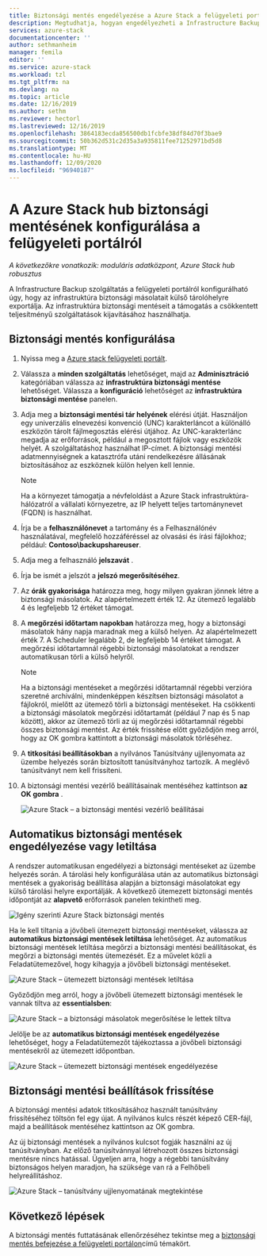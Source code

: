 ```yaml
---
title: Biztonsági mentés engedélyezése a Azure Stack a felügyeleti portálról | Microsoft Docs
description: Megtudhatja, hogyan engedélyezheti a Infrastructure Backup szolgáltatást a felügyeleti portálról, hogy a rendszer meghibásodás esetén is visszaállítsa Azure Stack.
services: azure-stack
documentationcenter: ''
author: sethmanheim
manager: femila
editor: ''
ms.service: azure-stack
ms.workload: tzl
ms.tgt_pltfrm: na
ms.devlang: na
ms.topic: article
ms.date: 12/16/2019
ms.author: sethm
ms.reviewer: hectorl
ms.lastreviewed: 12/16/2019
ms.openlocfilehash: 3864183ecda856500db1fcbfe38df84d70f3bae9
ms.sourcegitcommit: 50b362d531c2d35a3a935811fee71252971bd5d8
ms.translationtype: MT
ms.contentlocale: hu-HU
ms.lasthandoff: 12/09/2020
ms.locfileid: "96940187"
---
```

# <a name="configure-backup-for-azure-stack-hub-from-the-administrator-portal"></a>A Azure Stack hub biztonsági mentésének konfigurálása a felügyeleti portálról

*A következőkre vonatkozik: moduláris adatközpont, Azure Stack hub robusztus*

A Infrastructure Backup szolgáltatás a felügyeleti portálról konfigurálható úgy, hogy az infrastruktúra biztonsági másolatait külső tárolóhelyre exportálja. Az infrastruktúra biztonsági mentéseit a támogatás a csökkentett teljesítményű szolgáltatások kijavításához használhatja.

## <a name="configure-backup"></a>Biztonsági mentés konfigurálása

1. Nyissa meg a [Azure stack felügyeleti portált](../../operator/azure-stack-manage-portals.md).

2. Válassza a **minden szolgáltatás** lehetőséget, majd az **Adminisztráció** kategóriában válassza az **infrastruktúra biztonsági mentése** lehetőséget. Válassza a **konfiguráció** lehetőséget az **infrastruktúra biztonsági mentése** panelen.

3. Adja meg a **biztonsági mentési tár helyének** elérési útját. Használjon egy univerzális elnevezési konvenció (UNC) karakterláncot a különálló eszközön tárolt fájlmegosztás elérési útjához. Az UNC-karakterlánc megadja az erőforrások, például a megosztott fájlok vagy eszközök helyét. A szolgáltatáshoz használhat IP-címet. A biztonsági mentési adatmennyiségnek a katasztrófa utáni rendelkezésre állásának biztosításához az eszköznek külön helyen kell lennie.

    > [!NOTE]  
    > Ha a környezet támogatja a névfeloldást a Azure Stack infrastruktúra-hálózatról a vállalati környezetre, az IP helyett teljes tartománynevet (FQDN) is használhat.

4. Írja be a **felhasználónevet** a tartomány és a Felhasználónév használatával, megfelelő hozzáféréssel az olvasási és írási fájlokhoz; például: **Contoso\backupshareuser**.

5. Adja meg a felhasználó **jelszavát** .

6. Írja be ismét a jelszót a **jelszó megerősítéséhez**.

7. Az **órák gyakorisága** határozza meg, hogy milyen gyakran jönnek létre a biztonsági másolatok. Az alapértelmezett érték 12. Az ütemező legalább 4 és legfeljebb 12 értéket támogat.

8. A **megőrzési időtartam napokban** határozza meg, hogy a biztonsági másolatok hány napja maradnak meg a külső helyen. Az alapértelmezett érték 7. A Scheduler legalább 2, de legfeljebb 14 értéket támogat. A megőrzési időtartamnál régebbi biztonsági másolatokat a rendszer automatikusan törli a külső helyről.

   > [!NOTE]
   > Ha a biztonsági mentéseket a megőrzési időtartamnál régebbi verzióra szeretné archiválni, mindenképpen készítsen biztonsági másolatot a fájlokról, mielőtt az ütemező törli a biztonsági mentéseket. Ha csökkenti a biztonsági másolatok megőrzési időtartamát (például 7 nap és 5 nap között), akkor az ütemező törli az új megőrzési időtartamnál régebbi összes biztonsági mentést. Az érték frissítése előtt győződjön meg arról, hogy az OK gombra kattintott a biztonsági másolatok törléséhez.

9. A **titkosítási beállításokban** a nyilvános Tanúsítvány ujjlenyomata az üzembe helyezés során biztosított tanúsítványhoz tartozik. A meglévő tanúsítványt nem kell frissíteni.

10. A biztonsági mentési vezérlő beállításainak mentéséhez kattintson **az OK gombra** .

    ![Azure Stack – a biztonsági mentési vezérlő beállításai](media/azure-stack-backup-enable-backup-console-tzl/backup-controller-settings-certificate.png)

## <a name="enable-or-disable-automatic-backups"></a>Automatikus biztonsági mentések engedélyezése vagy letiltása

A rendszer automatikusan engedélyezi a biztonsági mentéseket az üzembe helyezés során. A tárolási hely konfigurálása után az automatikus biztonsági mentések a gyakoriság beállítása alapján a biztonsági másolatokat egy külső tárolási helyre exportálják. A következő ütemezett biztonsági mentés időpontját az **alapvető** erőforrások panelen tekintheti meg.

![Igény szerinti Azure Stack biztonsági mentés](media/azure-stack-backup-enable-backup-console-tzl/on-demand-backup.png)

Ha le kell tiltania a jövőbeli ütemezett biztonsági mentéseket, válassza az **automatikus biztonsági mentések letiltása** lehetőséget. Az automatikus biztonsági mentések letiltása megőrzi a biztonsági mentési beállításokat, és megőrzi a biztonsági mentés ütemezését. Ez a művelet közli a Feladatütemezővel, hogy kihagyja a jövőbeli biztonsági mentéseket.

![Azure Stack – ütemezett biztonsági mentések letiltása](media/azure-stack-backup-enable-backup-console-tzl/disable-auto-backup.png)

Győződjön meg arról, hogy a jövőbeli ütemezett biztonsági mentések le vannak tiltva az **essentialsben**:

![Azure Stack – a biztonsági másolatok megerősítése le lettek tiltva](media/azure-stack-backup-enable-backup-console-tzl/confirm-disable.png)

Jelölje be az **automatikus biztonsági mentések engedélyezése** lehetőséget, hogy a Feladatütemezőt tájékoztassa a jövőbeli biztonsági mentésekről az ütemezett időpontban.

![Azure Stack – ütemezett biztonsági mentések engedélyezése](media/azure-stack-backup-enable-backup-console-tzl/enable-auto-backup.png)

## <a name="update-backup-settings"></a>Biztonsági mentési beállítások frissítése

A biztonsági mentési adatok titkosításához használt tanúsítvány frissítéséhez töltsön fel egy újat. A nyilvános kulcs részét képező CER-fájl, majd a beállítások mentéséhez kattintson az OK gombra.

Az új biztonsági mentések a nyilvános kulcsot fogják használni az új tanúsítványban. Az előző tanúsítvánnyal létrehozott összes biztonsági mentésre nincs hatással. Ügyeljen arra, hogy a régebbi tanúsítvány biztonságos helyen maradjon, ha szüksége van rá a Felhőbeli helyreállításhoz.

![Azure Stack – tanúsítvány ujjlenyomatának megtekintése](media/azure-stack-backup-enable-backup-console-tzl/encryption-settings-thumbprint.png)

## <a name="next-steps"></a>Következő lépések

A biztonsági mentés futtatásának ellenőrzéséhez tekintse meg a [biztonsági mentés befejezése a felügyeleti portálon](../../operator/azure-stack-backup-back-up-azure-stack.md)című témakört.
